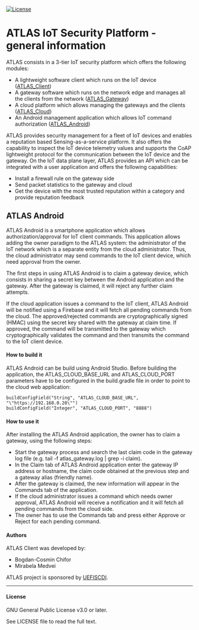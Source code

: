 [![License](https://img.shields.io/badge/license-GPL%20v3.0%20or%20later-brightgreen.svg)](https://github.com/chiforbogdan/atlas_android/blob/master/LICENSE)

# ATLAS IoT Security Platform - general information
ATLAS consists in a 3-tier IoT security platform which offers the following modules:
* A lightweight software client which runs on the IoT device ([ATLAS_Client])
* A gateway software which runs on the network edge and manages all the clients from the network ([ATLAS_Gateway])
* A cloud platform which allows managing the gateways and the clients ([ATLAS_Cloud])
* An Android management application which allows IoT command authorization ([ATLAS_Android])

ATLAS provides security management for a fleet of IoT devices and enables a reputation based Sensing-as-a-service platform. It also offers the capability to inspect the IoT device telemetry values and supports the CoAP lightweight protocol for the communication between the IoT device and the gateway.
On the IoT data plane layer, ATLAS provides an API which can be integrated with a user application and offers the following capabilities:
* Install a firewall rule on the gateway side
* Send packet statistics to the gateway and cloud
* Get the device with the most trusted reputation within a category and provide reputation feedback

## ATLAS Android
ATLAS Android is a smartphone application which allows authorization/approval for IoT client commands.
This application allows adding the owner paradigm to the ATLAS system: the administrator of the IoT network which is a separate entity from the cloud administrator. Thus, the cloud administrator may send commands to the IoT client device, which need approval from the owner.

The first steps in using ATLAS Android is to claim a gateway device, which consists in sharing a secret key between the Android application and the gateway. After the gateway is claimed, it will reject any further claim attempts.

If the cloud application issues a command to the IoT client, ATLAS Android will be notified using a Firebase and it will fetch all pending commands from the cloud.
The approved/rejected commands are cryptographically signed (HMAC) using the secret key shared with the gateway at claim time. If approved, the command will be transmitted to the gateway which cryptographically validates the command and then transmits the command to the IoT client device.

#### How to build it
ATLAS Android can be build using Android Studio. Before building the application, the ATLAS_CLOUD_BASE_URL and ATLAS_CLOUD_PORT parameters have to be configured in the build.gradle file in order to point to the cloud web application:
```
buildConfigField("String", "ATLAS_CLOUD_BASE_URL", "\"https://192.168.0.20\"")
buildConfigField("Integer", "ATLAS_CLOUD_PORT", "8888")
```

#### How to use it
After installing the ATLAS Android application, the owner has to claim a gateway, using the following steps:
* Start the gateway process and search the last claim code in the gateway log file (e.g. tail -f atlas_gateway.log | grep -i claim).
* In the Claim tab of ATLAS Android application enter the gateway IP address or hostname, the claim code obtained at the previous step and a gateway alias (friendly name).
* After the gateway is claimed, the new information will appear in the Commands tab of the application.
* If the cloud administrator issues a command which needs owner approval, ATLAS Android will receive a notification and it will fetch all pending commands from the cloud side.
* The owner has to use the Commands tab and press either Approve or Reject for each pending command.

#### Authors
ATLAS Client was developed by:
* Bogdan-Cosmin Chifor
* Mirabela Medvei

ATLAS project is sponsored by [UEFISCDI].

----

#### License
GNU General Public License v3.0 or later.

See LICENSE file to read the full text.

[ATLAS_Client]: https://github.com/chiforbogdan/atlas_client
[ATLAS_Gateway]: https://github.com/chiforbogdan/atlas_gateway
[ATLAS_Cloud]: https://github.com/chiforbogdan/atlas_cloud
[ATLAS_Android]: https://github.com/chiforbogdan/atlas_android
[UEFISCDI]: https://uefiscdi.gov.ro/